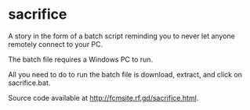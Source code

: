 # sacrifice
A story in the form of a batch script reminding you to never let anyone remotely connect to your PC.

The batch file requires a Windows PC to run.

All you need to do to run the batch file is download, extract, and click on sacrifice.bat.

Source code available at http://fcmsite.rf.gd/sacrifice.html.
